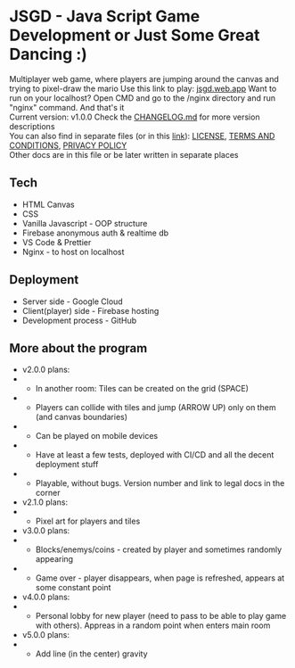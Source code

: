 # JSGD - Java Script Game Development **or** Just Some Great Dancing :)

Multiplayer web game, where players are jumping around the canvas and trying to pixel-draw the mario
Use this link to play: [jsgd.web.app](https://jsgd.web.app)
Want to run on your localhost? Open CMD and go to the /nginx directory and run "nginx" command. And that's it  
Current version: v1.0.0
Check the [CHANGELOG.md](/CHANGELOG.md) for more version descriptions  
You can also find in separate files (or in this [link](https://npw.lt/#/code)): [LICENSE](/LICENCE.md), [TERMS AND CONDITIONS](/TERMSANDCONDITIONS.md), [PRIVACY POLICY](/PRIVACYPOLICY.md)  
Other docs are in this file or be later written in separate places

## Tech

-   HTML Canvas
-   CSS
-   Vanilla Javascript - OOP structure
-   Firebase anonymous auth & realtime db
-   VS Code & Prettier
-   Nginx - to host on localhost

## Deployment

-   Server side - Google Cloud
-   Client(player) side - Firebase hosting
-   Development process - GitHub

## More about the program

-   v2.0.0 plans:
-   -   In another room: Tiles can be created on the grid (SPACE)
-   -   Players can collide with tiles and jump (ARROW UP) only on them (and canvas boundaries)
-   -   Can be played on mobile devices
-   -   Have at least a few tests, deployed with CI/CD and all the decent deployment stuff
-   -   Playable, without bugs. Version number and link to legal docs in the corner
-   v2.1.0 plans:
-   -   Pixel art for players and tiles
-   v3.0.0 plans:
-   -   Blocks/enemys/coins - created by player and sometimes randomly appearing
-   -   Game over - player disappears, when page is refreshed, appears at some constant point
-   v4.0.0 plans:
-   -   Personal lobby for new player (need to pass to be able to play game with others). Appreas in a random point when enters main room
-   v5.0.0 plans:
-   -   Add line (in the center) gravity

